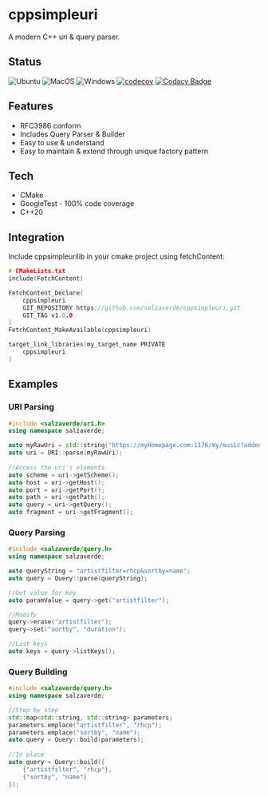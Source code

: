 # cppsimpleuri

A modern C++ uri & query parser. 

## Status

![Ubuntu](https://github.com/salzaverde/cppsimpleuri/workflows/Ubuntu/badge.svg)
![MacOS](https://github.com/salzaverde/cppsimpleuri/workflows/MacOS/badge.svg)
![Windows](https://github.com/salzaverde/cppsimpleuri/workflows/Windows/badge.svg)
[![codecov](https://codecov.io/gh/salzaverde/cppsimpleuri/branch/main/graph/badge.svg?token=K68N4BEVVS)](https://codecov.io/gh/salzaverde/cppsimpleuri)
[![Codacy Badge](https://api.codacy.com/project/badge/Grade/13cc4387adce4ebb9d24a808f63bd430)](https://app.codacy.com/gh/salzaverde/cppsimpleuri?utm_source=github.com&utm_medium=referral&utm_content=salzaverde/cppsimpleuri&utm_campaign=Badge_Grade_Settings)

## Features
-   RFC3986 conform
-   Includes Query Parser & Builder
-   Easy to use & understand
-   Easy to maintain & extend through unique factory pattern

## Tech
-   CMake
-   GoogleTest - 100% code coverage
-   C++20

## Integration
Include cppsimpleurilib in your cmake project using fetchContent:
```cpp
# CMakeLists.txt
include(FetchContent)

FetchContent_Declare(
    cppsimpleuri
    GIT_REPOSITORY https://github.com/salzaverde/cppsimpleuri.git
    GIT_TAG v1.0.0
)
FetchContent_MakeAvailable(cppsimpleuri)

target_link_libraries(my_target_name PRIVATE
    cppsimpleuri
)
```

## Examples

### URI Parsing
```cpp
#include <salzaverde/uri.h>
using namespace salzaverde;

auto myRawUri = std::string("https://myHomepage.com:1176/my/music?added=last#artist=rhcp");
auto uri = URI::parse(myRawUri);
    
//Access the uri's elements
auto scheme = uri->getScheme();
auto host = uri->getHost();
auto port = uri->getPort();
auto path = uri->getPath();
auto query = uri->getQuery();
auto fragment = uri->getFragment();
```

### Query Parsing
```cpp
#include <salzaverde/query.h>
using namespace salzaverde;

auto queryString = "artistfilter=rhcp&sortby=name";
auto query = Query::parse(queryString);

//Get value for key
auto paramValue = query->get("artistfilter");

//Modify
query->erase("artistfilter");
query->set("sortby", "duration");

//List keys
auto keys = query->listKeys();
```

### Query Building
```cpp
#include <salzaverde/query.h>
using namespace salzaverde;

//Step by step
std::map<std::string, std::string> parameters;
parameters.emplace("artistfilter", "rhcp");
parameters.emplace("sortby", "name");
auto query = Query::build(parameters);
	
//In place
auto query = Query::build({
    {"artistfilter", "rhcp"},
    {"sortby", "name"}
});
```
